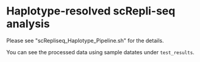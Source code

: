 # Haplotype-resolved scRepli-seq analysis

Please see "scRepliseq_Haplotype_Pipeline.sh" for the details.

You can see the processed data using sample datates under `test_results`.
